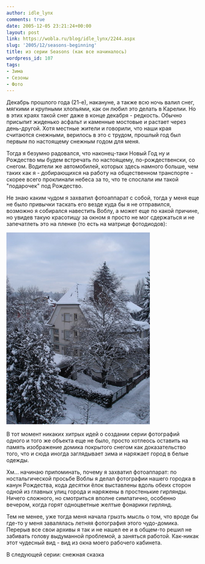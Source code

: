 ```yaml
---
author: idle_lynx
comments: true
date: 2005-12-05 23:21:24+00:00
layout: post
link: https://wobla.ru/blog/idle_lynx/2244.aspx
slug: '2005/12/seasons-beginning'
title: из серии Seasons (как все начиналось)
wordpress_id: 107
tags:
- Зима
- Сезоны
- Фото
---
```


Декабрь прошлого года (21-е), накануне, а также всю ночь валил снег, мягкими и крупными хлопьями, как он любил это делать в Карелии. Но в этих краях такой снег даже в конце декабря - редкость. Обычно присыпит жиденько асфальт и каменные мостовые и растает через день-другой. Хотя местные жители и говорили, что наши края считаются снежными, верилось в это с трудом, прошлый год был первым по настоящему снежным годом для меня.

Тогда я безумно радовался, что наконец-таки Новый Год ну и Рождество мы будем встречать по настоящему, по-рождественски, со снегом. Водители же автомобилей, которых здесь намного больше, чем таких как я - добирающихся на работу на общественном транспорте - скорее всего проклинали небеса за то, что те спослали им такой "подарочек" под Рождество.

Не знаю каким чудом я захватил фотоаппарат с собой, тогда у меня еще не было привычки таскать его везде куда бы я не отправился, возможно я собирался навестить Воблу, а может еще по какой причине, но увидев такую красотищу за окном я просто не мог сдержаться и не запечатлеть это на пленке (то есть на матрице фотодиодов):

![Seasons - Winter](images/2007/05/e3f59cee-3455-4d5a-bfb6-42c56a69f2e5.jpg)

В тот момент никаких хитрых идей о создании серии фотографий одного и того же объекта еще не было, просто хотлеось оставить на память изображение домика покрытого снегом как доказательство того, что и сюда иногда заглядывает зима и наряжает город в белые одежды.

Хм... начинаю припоминать, почему я захватил фотоаппарат: по ностальгической просьбе Воблы я делал фотографии нашего городка в канун Рождества, кода десятки ёлок выставлены вдоль обеих сторон одной из главных улиц города и наряжены в простенькие гирлянды. Ничего сложного, но смотриться вполне симпатично, особенно вечером, когда горят одноцветные желтые фонарики гирлянд.

Тем не менее, уже тогда меня начала грызть мысль о том, что вроде бы где-то у меня завалялась летняя фотография этого чудо-домика. Перерыв все свои архивы я так и не нашел ее и в общем-то решил не забивать голову выдуманной проблемой, а заняться работой. Как-никак этот чудесный вид - вид из окна моего рабочего кабинета.

В следующей серии: снежная сказка
